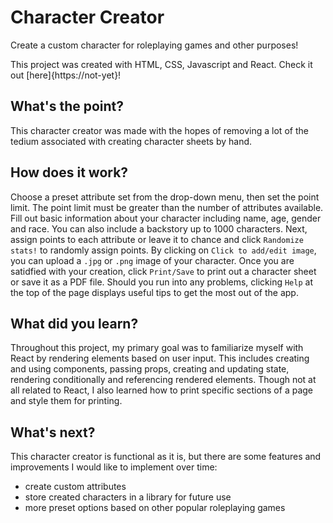 # Character Creator  
  
Create a custom character for roleplaying games and other purposes!
  
This project was created with HTML, CSS, Javascript and React. Check it out [here]{https://not-yet}!

## What's the point?  
  
This character creator was made with the hopes of removing a lot of the tedium associated with creating character sheets by hand.

## How does it work?  
  
Choose a preset attribute set from the drop-down menu, then set the point limit. The point limit must be greater than the number of attributes available. Fill out basic information about your character including name, age, gender and race. You can also include a backstory up to 1000 characters. Next, assign points to each attribute or leave it to chance and click `Randomize stats!` to randomly assign points. By clicking on `Click to add/edit image`, you can upload a `.jpg` or `.png` image of your character. Once you are satidfied with your creation, click `Print/Save` to print out a character sheet or save it as a PDF file. Should you run into any problems, clicking `Help` at the top of the page displays useful tips to get the most out of the app. 

## What did you learn?  
  
Throughout this project, my primary goal was to familiarize myself with React by rendering elements based on user input. This includes creating and using components, passing props, creating and updating state, rendering conditionally and referencing rendered elements. Though not at all related to React, I also learned how to print specific sections of a page and style them for printing. 
  
## What's next?  
  
This character creator is functional as it is, but there are some features and improvements I would like to implement over time: 
- create custom attributes 
- store created characters in a library for future use 
- more preset options based on other popular roleplaying games 